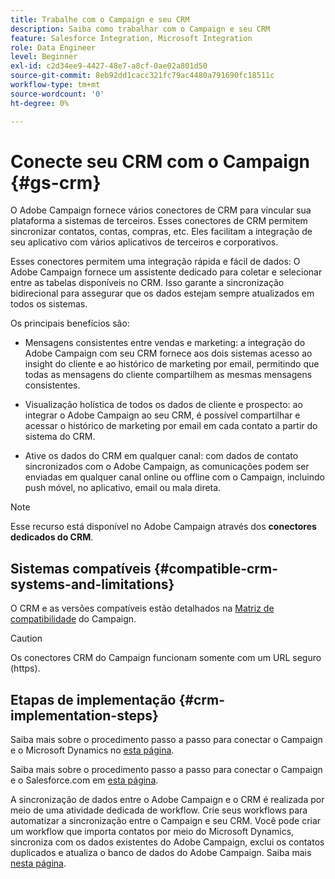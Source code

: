 ```yaml
---
title: Trabalhe com o Campaign e seu CRM
description: Saiba como trabalhar com o Campaign e seu CRM
feature: Salesforce Integration, Microsoft Integration
role: Data Engineer
level: Beginner
exl-id: c2d34ee9-4427-48e7-a8cf-0ae02a801d50
source-git-commit: 8eb92dd1cacc321fc79ac4480a791690fc18511c
workflow-type: tm+mt
source-wordcount: '0'
ht-degree: 0%

---
```


# Conecte seu CRM com o Campaign {#gs-crm}

O Adobe Campaign fornece vários conectores de CRM para vincular sua plataforma a sistemas de terceiros. Esses conectores de CRM permitem sincronizar contatos, contas, compras, etc. Eles facilitam a integração de seu aplicativo com vários aplicativos de terceiros e corporativos.

Esses conectores permitem uma integração rápida e fácil de dados: O Adobe Campaign fornece um assistente dedicado para coletar e selecionar entre as tabelas disponíveis no CRM. Isso garante a sincronização bidirecional para assegurar que os dados estejam sempre atualizados em todos os sistemas.

Os principais benefícios são:

* Mensagens consistentes entre vendas e marketing: a integração do Adobe Campaign com seu CRM fornece aos dois sistemas acesso ao insight do cliente e ao histórico de marketing por email, permitindo que todas as mensagens do cliente compartilhem as mesmas mensagens consistentes.

* Visualização holística de todos os dados de cliente e prospecto: ao integrar o Adobe Campaign ao seu CRM, é possível compartilhar e acessar o histórico de marketing por email em cada contato a partir do sistema do CRM.

* Ative os dados do CRM em qualquer canal: com dados de contato sincronizados com o Adobe Campaign, as comunicações podem ser enviadas em qualquer canal online ou offline com o Campaign, incluindo push móvel, no aplicativo, email ou mala direta.


>[!NOTE]
>
>Esse recurso está disponível no Adobe Campaign através dos **conectores dedicados do CRM**.

## Sistemas compatíveis {#compatible-crm-systems-and-limitations}

O CRM e as versões compatíveis estão detalhados na [Matriz de compatibilidade](../start/compatibility-matrix.md) do Campaign.

>[!CAUTION]
>
> Os conectores CRM do Campaign funcionam somente com um URL seguro (https).

## Etapas de implementação {#crm-implementation-steps}

Saiba mais sobre o procedimento passo a passo para conectar o Campaign e o Microsoft Dynamics no [esta página](ac-ms-dyn.md).

Saiba mais sobre o procedimento passo a passo para conectar o Campaign e o Salesforce.com em [esta página](ac-sfdc.md).

A sincronização de dados entre o Adobe Campaign e o CRM é realizada por meio de uma atividade dedicada de workflow. Crie seus workflows para automatizar a sincronização entre o Campaign e seu CRM. Você pode criar um workflow que importa contatos por meio do Microsoft Dynamics, sincroniza com os dados existentes do Adobe Campaign, exclui os contatos duplicados e atualiza o banco de dados do Adobe Campaign. Saiba mais [nesta página](crm-data-sync.md).
